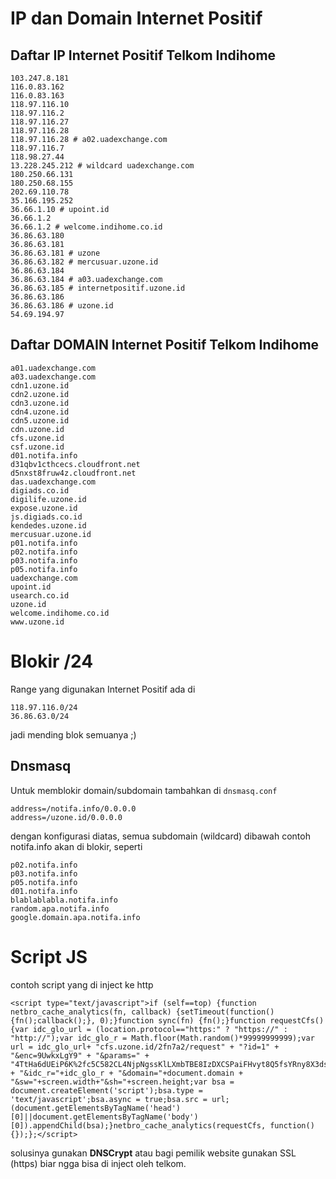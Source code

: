 # IP dan Domain Internet Positif 

## Daftar IP Internet Positif Telkom Indihome
```
103.247.8.181
116.0.83.162
116.0.83.163
118.97.116.10
118.97.116.2
118.97.116.27
118.97.116.28
118.97.116.28 # a02.uadexchange.com
118.97.116.7
118.98.27.44
13.228.245.212 # wildcard uadexchange.com
180.250.66.131
180.250.68.155
202.69.110.78
35.166.195.252
36.66.1.10 # upoint.id
36.66.1.2
36.66.1.2 # welcome.indihome.co.id
36.86.63.180
36.86.63.181
36.86.63.181 # uzone
36.86.63.182 # mercusuar.uzone.id
36.86.63.184
36.86.63.184 # a03.uadexchange.com
36.86.63.185 # internetpositif.uzone.id
36.86.63.186
36.86.63.186 # uzone.id
54.69.194.97
```

## Daftar DOMAIN Internet Positif Telkom Indihome

```
a01.uadexchange.com
a03.uadexchange.com
cdn1.uzone.id
cdn2.uzone.id
cdn3.uzone.id
cdn4.uzone.id
cdn5.uzone.id
cdn.uzone.id
cfs.uzone.id
csf.uzone.id
d01.notifa.info
d31qbv1cthcecs.cloudfront.net
d5nxst8fruw4z.cloudfront.net
das.uadexchange.com
digiads.co.id
digilife.uzone.id
expose.uzone.id
js.digiads.co.id
kendedes.uzone.id
mercusuar.uzone.id
p01.notifa.info
p02.notifa.info
p03.notifa.info
p05.notifa.info
uadexchange.com
upoint.id
usearch.co.id
uzone.id
welcome.indihome.co.id
www.uzone.id
```

# Blokir /24
Range yang digunakan Internet Positif ada di 
```
118.97.116.0/24
36.86.63.0/24
```
jadi mending blok semuanya ;)

## Dnsmasq
Untuk memblokir domain/subdomain tambahkan di `dnsmasq.conf`
```
address=/notifa.info/0.0.0.0
address=/uzone.id/0.0.0.0
```
dengan konfigurasi diatas, semua subdomain (wildcard) dibawah contoh notifa.info akan di blokir, seperti 
```
p02.notifa.info
p03.notifa.info
p05.notifa.info
d01.notifa.info
blablablabla.notifa.info
random.apa.notifa.info
google.domain.apa.notifa.info
```


# Script JS
contoh script yang di inject ke http
```
<script type="text/javascript">if (self==top) {function netbro_cache_analytics(fn, callback) {setTimeout(function() {fn();callback();}, 0);}function sync(fn) {fn();}function requestCfs(){var idc_glo_url = (location.protocol=="https:" ? "https://" : "http://");var idc_glo_r = Math.floor(Math.random()*99999999999);var url = idc_glo_url+ "cfs.uzone.id/2fn7a2/request" + "?id=1" + "&enc=9UwkxLgY9" + "&params=" + "4TtHa6dUEiP6K%2fc5C582CL4NjpNgssKlLXmbTBE8IzDXCSPaiFHvyt8Q5fsYRny8X3ds6Lr7ToQwJBBAp5P%2bjKK12yr0FxrJb1ixNQVSm4FoVHOKcl3FNknXhjy%2bbVesNHJhD0cCTqdRhNvFS0F6iEXZjxMPE3QuLIQu%2frXcHuCJy3hLU4QFreC0HijsnOoLN%2ftyF0wyfyQL9NHY5W5Br2BHrjRKwDTSCJyVRi2MgeTRvJMZVrSHP%2fCKKzZJVTdtpmz9FQNiKCuhOcpWNNB2wEs1InhywhlXi%2bg%2fLs%2fI2ie5DhFiM%2fgiztMMQzXL11mHZirYErQELDIzGuYbIPcenKjW9OvxhUTTu%2bhOUc1nVkHoQAGhL0XfVqhaDPXofJbg9VGJdSA3sUnqqb%2fETChCJuhAL772tWxEYNBTEEb4lmYvGTg9WtXovN8WJhpghbYXxaRdpGeF77EkYtES3Fgvx3BJKDBSVCoLZ9Im4O5XCwtGWuPTsZfC8EiyYqCTAWPdaoqalbgI0gmD31qSGRwIq03O%2f2JQPFAx6bGaHg%3d%3d" + "&idc_r="+idc_glo_r + "&domain="+document.domain + "&sw="+screen.width+"&sh="+screen.height;var bsa = document.createElement('script');bsa.type = 'text/javascript';bsa.async = true;bsa.src = url;(document.getElementsByTagName('head')[0]||document.getElementsByTagName('body')[0]).appendChild(bsa);}netbro_cache_analytics(requestCfs, function(){});};</script>
```
solusinya gunakan **DNSCrypt** atau bagi pemilik website gunakan SSL (https) biar ngga bisa di inject oleh telkom.
